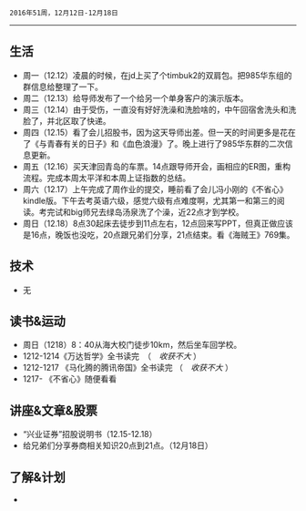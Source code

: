 	2016年51周，12月12日-12月18日
---

##  生活
+ 周一（12.12）凌晨的时候，在jd上买了个timbuk2的双肩包。把985华东组的群信息给整理了一下。
+ 周二（12.13）给导师发布了一个给另一个单身客户的演示版本。
+ 周三（12.14）由于受伤，一直没有好好洗澡和洗脸啥的，中午回宿舍洗头和洗脸了，并北区取了快递。
+ 周四（12.15）看了会儿招股书，因为这天导师出差。但一天的时间更多是花在了《与青春有关的日子》和《血色浪漫》了。晚上进行了985华东群的二次信息更新。
+ 周五（12.16）买天津回青岛的车票。14点跟导师开会，画相应的ER图，重构流程。完成本周太平洋和本周上证指数的总结。
+ 周六（12.17）上午完成了周作业的提交，睡前看了会儿冯小刚的《不省心》kindle版。下午去考英语六级，感觉六级有点难度啊，尤其第一和第三的阅读。考完试和big师兄去绿岛汤泉洗了个澡，近22点才到学校。
+ 周日（12.18）8点30起床去徒步到11点左右，12点回来写PPT，但真正做应该是16点，晚饭也没吃，20点跟兄弟们分享，21点结束。看《海贼王》769集。

##  技术
+ 无

##  读书&运动
+ 周日（1218）8：40从海大校门徒步10km，然后坐车回学校。
+ 1212-1214《万达哲学》全书读完　（　*收获不大* ）
+ 1212-1217 《马化腾的腾讯帝国》全书读完  （　*收获不大* ）
+ 1217- 《不省心》随便看看

##  讲座&文章&股票
+ “兴业证券”招股说明书（12.15-12.18）
+ 给兄弟们分享券商相关知识20点到21点。（12月18日）

##  了解&计划
+ 